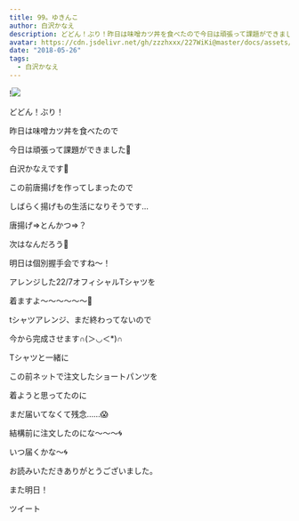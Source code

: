 ```yaml
---
title: 99。ゆきんこ
author: 白沢かなえ
description: どどん！ぶり！昨日は味噌カツ丼を食べたので今日は頑張って課題ができました🐶白沢かなえです🌷この前唐揚げを作ってしまったのでしば...
avatar: https://cdn.jsdelivr.net/gh/zzzhxxx/227WiKi@master/docs/assets/photo/avatar/kanae.jpg
date: "2018-05-26"
tags:
  - 白沢かなえ
---
```


!![](https://cdn.jsdelivr.net/gh/zzzhxxx/227WiKi-image@master/blog-image/kanae-2018-05-26_1.jpg)










どどん！ぶり！









昨日は味噌カツ丼を食べたので

今日は頑張って課題ができました🐶




白沢かなえです🌷









この前唐揚げを作ってしまったので

しばらく揚げもの生活になりそうです…







唐揚げ⇒とんかつ⇒？




次はなんだろう🤔



















明日は個別握手会ですね〜！







アレンジした22/7オフィシャルTシャツを

着ますよ〜〜〜〜〜〜🌷








tシャツアレンジ、まだ終わってないので

今から完成させます∩(＞◡＜*)∩









Tシャツと一緒に

この前ネットで注文したショートパンツを

着ようと思ってたのに

まだ届いてなくて残念……😱








結構前に注文したのにな〜〜〜🌀


いつ届くかな〜🌀













お読みいただきありがとうございました。


また明日！


ツイート



